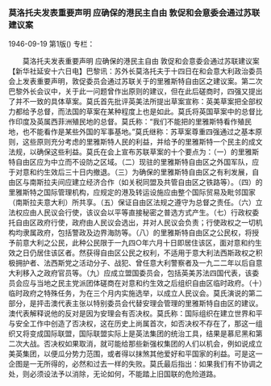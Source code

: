 ### 莫洛托夫发表重要声明  应确保的港民主自由  敦促和会意委会通过苏联建议案

1946-09-19
第1版()
专栏：

　　莫洛托夫发表重要声明
    应确保的港民主自由
    敦促和会意委会通过苏联建议案
    【新华社延安十六日电】巴黎讯：苏外长莫洛托夫于十四日在和会意大利政治委员会上发表重要声明，敦促委员会通过苏联关于的里雅斯特自由区之建议案。第二次巴黎外长会议中，关于此一问题曾作出原则的建议，但在此后磋商时，四强又提出了并不一致的具体草案。莫氏首先批评英美法所提出草案宣称：英美草案把全部权力都给予总督，而法国的草案在某种程度上也是如此。莫氏将英国草案中的总督比作印度及英属西菲洲殖民地的总督。莫氏称：“我们不能把的里雅斯特看作殖民地，也不能看作是某些外国的军事基地。”莫氏继称：苏草案尊重四强通过之基本原则，这些原则充分考虑的里雅斯特人民的利益，并给予的里雅斯特一个民主的成文法规，以确保这些利益。莫氏在会上宣布苏联草案的十个要点为：（一）的里雅斯特自由区应为中立而不设防之区域。（二）现驻的里雅斯特自由区之外国军队，应于对意和约生效后三十日内撤退。（三）为确保的里雅斯特自由区之有利发展，自由区与南斯拉夫间应建立经济合作（如关税同盟及共管自由区之铁路等）。（四）的里雅斯特之国际管理机构，应规定的港及转运设施应由整个国际贸易及毗邻国家（南斯拉夫意大利）所共享。（五）保证自由区法规之遵守为总督之责任。（六）立法权应由人民议会行使，该议会以平等直接秘密之普选方式产生。（七）行政权委托自由区政府行使，政府由人民议会选出，并对人民议会负责；行使政权之一切机构均隶属政府，包括警政及边界海防等。（八）的里雅斯特自由区之公民权，将授予前意大利之公民，此种公民限于一九四○年六月十日即居住该区，面对意和约生效之日仍居住该区者。然获得自由区公民之权利，不适用于意大利法西斯政权之积极拥护者、法西斯党之活动分子、战犯、曾任意大利警察者及一九二二年以后自意大利移入之政府官员等。（九）应成立盟国委员会，包括英美苏法四国代表，该委员会应与当地之民主党派团体磋商在对意和约生效之后组织自由区临时政府。（十）临时政府之特殊任务，为在三个月内实施选举，以成立人民议会。莫氏演说的第二部分，是抨击澳代表主张以特别委员会代替安理会管理的里雅斯特自由区的建议。澳代表解释说他的反对是因为安理会有否决权。莫氏称：国际组织在建立世界和平与安全工作中创造了否决权，这在历史上尚属首次，如否决权不存在了，那这一组织又将变成国际联盟，国际联盟实际上是英法集团的统治工具，结果是慕尼黑和第二次大战。否决权如果取消，就可能给那些新强权集团的人们以机会，例如说成立美英集团，以便瓜分势力范围，或者得以抹煞其他爱好和平国家的利益。可是这一企图是一无所得的，必然和过去一样的失败。莫氏最后指出：如果我们有不协调之处，则必须设法予以消除，无论如何，不能踏上旧国联的危险道路。
